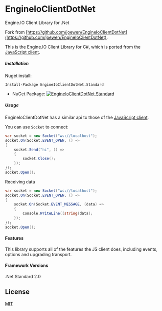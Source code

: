 # EngineIoClientDotNet

Engine.IO Client Library for .Net

Fork from [https://github.com/joewen/EngineIoClientDotNet](https://github.com/joewen/EngineIoClientDotNet).

This is the Engine.IO Client Library for C#, which is ported from the [JavaScript client](https://github.com/Automattic/engine.io-client).


##### Installation
Nuget install:
```
Install-Package EngineIoClientDotNet.Standard
```

* NuGet Package: [![EngineIoClientDotNet.Standard](https://img.shields.io/nuget/v/EngineIoClientDotNet.Standard.svg?maxAge=2592000)](https://www.nuget.org/packages/EngineIoClientDotNet.Standard/)


##### Usage
EngineIoClientDotNet has a similar api to those of the [JavaScript client](https://github.com/Automattic/engine.io-client).

You can use `Socket` to connect:

```cs
var socket = new Socket("ws://localhost");
socket.On(Socket.EVENT_OPEN, () =>
{
	socket.Send("hi", () =>
	{		
		socket.Close();
	});
});
socket.Open();
```

Receiving data
```cs
var socket = new Socket("ws://localhost");
socket.On(Socket.EVENT_OPEN, () =>
{
	socket.On(Socket.EVENT_MESSAGE, (data) =>
	{
		Console.WriteLine((string)data);
	});
});
socket.Open();            
```

#### Features
This library supports all of the features the JS client does, including events, options and upgrading transport.

#### Framework Versions
.Net Standard 2.0

## License

[MIT](http://opensource.org/licenses/MIT)

